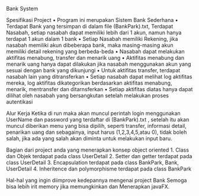 Bank System

Spesifikasi Project
		• Program ini merupakan Sistem Bank Sederhana
		• Terdapat Bank yang tersimpan di dalam file (BankPark).txt, Terdapat Nasabah, 	setiap nasabah dapat memiliki lebih dari 		   1 akun, namun hanya terdapat 1 akun 	dalam 1 bank
		• Setiap Nasabah memiliki Rekening, jika nasabah memiliki akun dibeberapa bank, maka masing-masing akun memiliki detail 		  rekening yang berbeda-beda
		• Nasabah dapat melakukan aktifitas menabung, transfer dan menarik uang
		• Aktifitas menabung dan menarik uang hanya dapat dilakukan jika nasabah menggunakan akun yang sesuai dengan bank yang   		   dikunjungi
		• Untuk aktifitas transfer, terdapat nasabah lain yang ditransferkan
		• Setiap nasabah dapat melihat log aktifitas mereka, log aktifitas dikategorikan berdasarkan aktifitas menabung, 			  menarik, mentransfer dan ditarnsferkan
		• Setiap aktifitas diatas hanya dapat dilihat oleh nasabah yang bersangkutan setelah melakukan proses autentikasi
		
Alur Kerja
		Ketika di run maka akan muncul perintah login menggunakan UserName dan password yang terdaftar di (BankPark).txt ,
		setelah itu akan muncul diberikan menu yang bisa dipilih, seperti transfer, informasi detail, penarikan uang dan 			sebagainya, input harus (1,2,3,4,5,atau 0), tidak boleh salah, jika ada yang salah akan diminta untuk melakukan input 			baru.
		
Bagian dari project anda yang menerapkan konsep object oriented
		1. Class dan Objek terdapat pada class UserDetail
		2. Setter dan getter terdapat pada  class UserDetail
		3. Encapsulation terdapat pada class BankPark, Bank, UserDetail
		4. Inheritence dan polymorphisme terdapat pada class BankPark

Hal-hal yang ingin diimprove kedepannya mengenai project Bank 
		Semoga bisa lebih irit memory jika memungkinkan dan Menerapkan javaFX.
